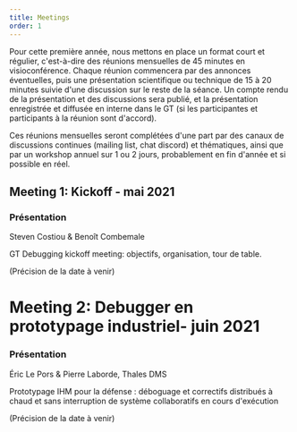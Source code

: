 ```yaml
---
title: Meetings
order: 1
---
```


Pour cette première année, nous mettons en place un format court et régulier, c'est-à-dire des réunions mensuelles de 45 minutes en visioconférence.
Chaque réunion commencera par des annonces éventuelles, puis une présentation scientifique ou technique de 15 à 20 minutes suivie d'une discussion sur le reste de la séance.
Un compte rendu de la présentation et des discussions sera publié, et la présentation enregistrée et diffusée en interne dans le GT (si les participantes et participants à la réunion sont d'accord).

Ces réunions mensuelles seront complétées d'une part par des canaux de discussions continues (mailing list, chat discord) et thématiques, ainsi que par un workshop annuel sur 1 ou 2 jours, probablement en fin d'année et si possible en réel.

## Meeting 1: Kickoff - mai 2021
### Présentation
Steven Costiou & Benoît Combemale

GT Debugging kickoff meeting: objectifs, organisation, tour de table.

(Précision de la date à venir)

# Meeting 2: Debugger en prototypage industriel- juin 2021
### Présentation
Éric Le Pors & Pierre Laborde, Thales DMS

Prototypage IHM pour la défense : déboguage et correctifs distribués à chaud et sans interruption de système collaboratifs en cours d'exécution

(Précision de la date à venir)
